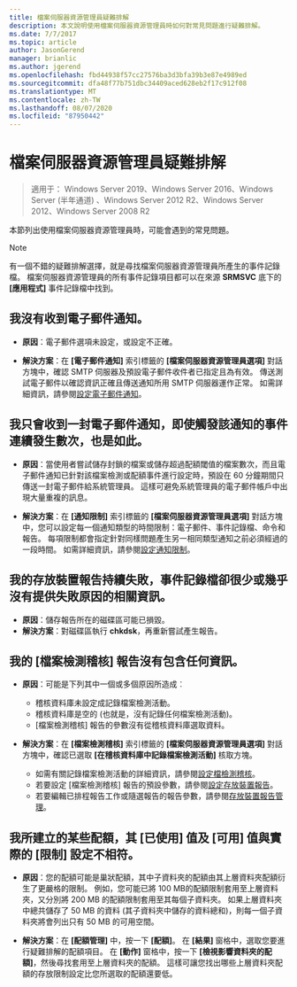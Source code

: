 ```yaml
---
title: 檔案伺服器資源管理員疑難排解
description: 本文說明使用檔案伺服器資源管理員時如何對常見問題進行疑難排解。
ms.date: 7/7/2017
ms.topic: article
author: JasonGerend
manager: brianlic
ms.author: jgerend
ms.openlocfilehash: fbd44938f57cc27576ba3d3bfa39b3e87e4989ed
ms.sourcegitcommit: dfa48f77b751dbc34409aced628eb2f17c912f08
ms.translationtype: MT
ms.contentlocale: zh-TW
ms.lasthandoff: 08/07/2020
ms.locfileid: "87950442"
---
```

# <a name="troubleshooting-file-server-resource-manager"></a>檔案伺服器資源管理員疑難排解

> 適用于： Windows Server 2019、Windows Server 2016、Windows Server (半年通道) 、Windows Server 2012 R2、Windows Server 2012、Windows Server 2008 R2

本節列出使用檔案伺服器資源管理員時，可能會遇到的常見問題。

> [!Note]
> 有一個不錯的疑難排解選擇，就是尋找檔案伺服器資源管理員所產生的事件記錄檔。 檔案伺服器資源管理員的所有事件記錄項目都可以在來源 **SRMSVC** 底下的 **\[應用程式\]** 事件記錄檔中找到。

## <a name="i-am-not-receiving-e-mail-notifications"></a>我沒有收到電子郵件通知。

-   **原因**：電子郵件選項未設定，或設定不正確。

-   **解決方案**：在 **\[電子郵件通知\]** 索引標籤的 **\[檔案伺服器資源管理員選項\]** 對話方塊中，確認 SMTP 伺服器及預設電子郵件收件者已指定且為有效。 傳送測試電子郵件以確認資訊正確且傳送通知所用 SMTP 伺服器運作正常。 如需詳細資訊，請參閱[設定電子郵件通知](configure-email-notifications.md)。


## <a name="i-am-only-receiving-one-e-mail-notification-even-though-the-event-that-triggered-that-notification-happened-several-times-in-a-row"></a>我只會收到一封電子郵件通知，即使觸發該通知的事件連續發生數次，也是如此。

-   **原因**：當使用者嘗試儲存封鎖的檔案或儲存超過配額閾值的檔案數次，而且電子郵件通知已針對該檔案檢測或配額事件進行設定時，預設在 60 分鐘期間只傳送一封電子郵件給系統管理員。 這樣可避免系統管理員的電子郵件帳戶中出現大量重複的訊息。

-   **解決方案**：在 **\[通知限制\]** 索引標籤的 **\[檔案伺服器資源管理員選項\]** 對話方塊中，您可以設定每一個通知類型的時間限制：電子郵件、事件記錄檔、命令和報告。 每項限制都會指定針對同樣問題產生另一相同類型通知之前必須經過的一段時間。 如需詳細資訊，請參閱[設定通知限制](configure-notification-limits.md)。


## <a name="my-storage-reports-keep-failing-and-little-or-no-information-is-available-in-the-event-log-regarding-the-source-of-the-failure"></a>我的存放裝置報告持續失敗，事件記錄檔卻很少或幾乎沒有提供失敗原因的相關資訊。

-   **原因**：儲存報告所在的磁碟區可能已損毀。
-   **解決方案**：對磁碟區執行 **chkdsk**，再重新嘗試產生報告。

## <a name="my-file-screening-audit-reports-do-not-contain-any-information"></a>我的 [檔案檢測稽核] 報告沒有包含任何資訊。

-   **原因**：可能是下列其中一個或多個原因所造成︰
    -   稽核資料庫未設定成記錄檔案檢測活動。
    -   稽核資料庫是空的 (也就是，沒有記錄任何檔案檢測活動)。
    -   [檔案檢測稽核] 報告的參數沒有從稽核資料庫選取資料。

-   **解決方案**：在 **\[檔案檢測稽核\]** 索引標籤的 **\[檔案伺服器資源管理員選項\]** 對話方塊中，確認已選取 **\[在稽核資料庫中記錄檔案檢測活動\]** 核取方塊。
    -   如需有關記錄檔案檢測活動的詳細資訊，請參閱[設定檔檢測稽核](configure-file-screen-audit.md)。
    -   若要設定 [檔案檢測稽核] 報告的預設參數，請參閱[設定存放裝置報告](configure-storage-reports.md)。
    -   若要編輯已排程報告工作或隨選報告的報告參數，請參閱[存放裝置報告管理](storage-reports-management.md)。

## <a name="the-used-and-available-values-for-some-of-the-quotas-i-have-created-do-not-correspond-to-the-actual-limit-setting"></a>我所建立的某些配額，其 [已使用] 值及 [可用] 值與實際的 [限制] 設定不相符。

-   **原因**：您的配額可能是巢狀配額，其中子資料夾的配額由其上層資料夾配額衍生了更嚴格的限制。 例如，您可能已將 100 MB的配額限制套用至上層資料夾，又分別將 200 MB 的配額限制套用至其每個子資料夾。 如果上層資料夾中總共儲存了 50 MB 的資料 (其子資料夾中儲存的資料總和)，則每一個子資料夾將會列出只有 50 MB 的可用空間。

-   **解決方案**：在 **\[配額管理\]** 中，按一下 **\[配額\]**。 在 **\[結果\]** 窗格中，選取您要進行疑難排解的配額項目。 在 **\[動作\]** 窗格中，按一下 **\[檢視影響資料夾的配額\]**，然後尋找套用至上層資料夾的配額。 這樣可讓您找出哪些上層資料夾配額的存放限制設定比您所選取的配額還要低。

